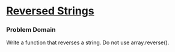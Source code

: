 # [Reversed Strings](https://www.codewars.com/kata/5168bb5dfe9a00b126000018)
### Problem Domain
Write a function that reverses a string. Do not use array.reverse().